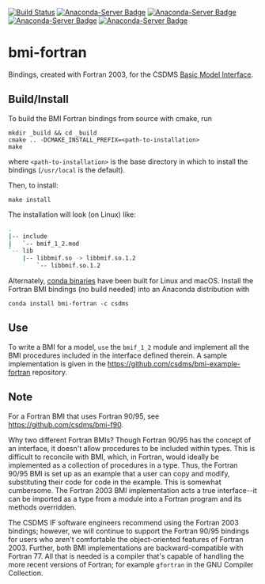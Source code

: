 [![Build Status](https://travis-ci.org/csdms/bmi-fortran.svg?branch=master)](https://travis-ci.org/csdms/bmi-fortran)
[![Anaconda-Server Badge](https://anaconda.org/csdms/bmi-fortran/badges/version.svg)](https://anaconda.org/csdms/bmi-fortran)
[![Anaconda-Server Badge](https://anaconda.org/csdms/bmi-fortran/badges/platforms.svg)](https://anaconda.org/csdms/bmi-fortran)
[![Anaconda-Server Badge](https://anaconda.org/csdms/bmi-fortran/badges/installer/conda.svg)](https://conda.anaconda.org/csdms)
[![Anaconda-Server Badge](https://anaconda.org/csdms/bmi-fortran/badges/downloads.svg)](https://anaconda.org/csdms/bmi-fortran)

# bmi-fortran

Bindings, created with Fortran 2003,
for the CSDMS [Basic Model Interface](https://bmi-spec.readthedocs.io).


## Build/Install

To build the BMI Fortran bindings from source with cmake, run

    mkdir _build && cd _build
    cmake .. -DCMAKE_INSTALL_PREFIX=<path-to-installation>
    make

where `<path-to-installation>` is the base directory
in which to install the bindings (`/usr/local` is the default).

Then, to install:

    make install

The installation will look (on Linux) like:

```bash
.
|-- include
|   `-- bmif_1_2.mod
`-- lib
    |-- libbmif.so -> libbmif.so.1.2
	    `-- libbmif.so.1.2
```

Alternately,
[conda binaries](https://anaconda.org/csdms/bmi-fortran)
have been built for Linux and macOS.
Install the Fortran BMI bindings (no build needed)
into an Anaconda distribution with

    conda install bmi-fortran -c csdms


## Use

To write a BMI for a model,
`use` the `bmif_1_2` module and implement all the BMI procedures
included in the interface defined therein.
A sample implementation is given in the
https://github.com/csdms/bmi-example-fortran
repository.


## Note

For a Fortran BMI that uses Fortran 90/95,
see https://github.com/csdms/bmi-f90.

Why two different Fortran BMIs?
Though Fortran 90/95 has the concept of an interface,
it doesn't allow procedures to be included within types.
This is difficult to reconcile with BMI, which, in Fortran,
would ideally be implemented as a collection of procedures in a type.
Thus, the Fortran 90/95 BMI is set up as an example
that a user can copy and modify,
substituting their code for code in the example.
This is somewhat cumbersome.
The Fortran 2003 BMI implementation acts a true interface--it can be imported
as a type from a module into a Fortran program and its methods overridden.

The CSDMS IF software engineers recommend using the Fortran 2003 bindings;
however, we will continue to support the Fortran 90/95 bindings
for users who aren't comfortable
the object-oriented features of Fortran 2003.
Further, both BMI implementations are backward-compatible with Fortran 77.
All that is needed is a compiler that's capable of handling
the more recent versions of Fortran;
for example `gfortran` in the GNU Compiler Collection.
